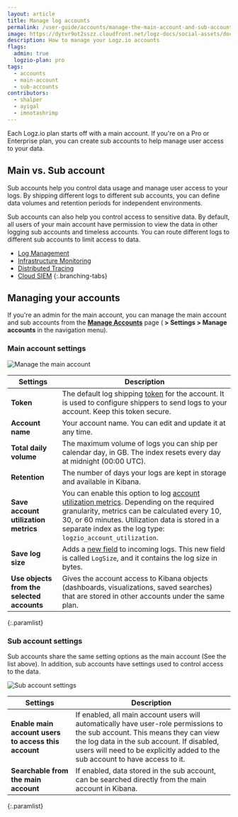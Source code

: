 ```yaml
---
layout: article
title: Manage log accounts
permalink: /user-guide/accounts/manage-the-main-account-and-sub-accounts.html
image: https://dytvr9ot2sszz.cloudfront.net/logz-docs/social-assets/docs-social.jpg
description: How to manage your Logz.io accounts
flags:
  admin: true
  logzio-plan: pro
tags:
  - accounts
  - main-account
  - sub-accounts
contributors:
  - shalper
  - ayigal
  - imnotashrimp
---
```


Each Logz.io plan starts off with a main account.
If you're on a Pro or Enterprise plan,
you can create sub accounts to help manage user access to your data.

## Main vs. Sub account

Sub accounts help you control data usage and manage user access to your logs.
By shipping different logs to different sub accounts,
you can define data volumes and retention periods for independent environments.

Sub accounts can also help you control access to sensitive data.
By default, all users of your main account have permission to view the data in other logging sub accounts and timeless accounts. You can route different logs to different sub accounts to limit access to data.

<!-- tabContainer:start -->
<div class="branching-container">

* [Log Management](#logs)
* [Infrastructure Monitoring](#metrics)
* [Distributed Tracing](#tracing)
* [Cloud SIEM](#siem)
{:.branching-tabs}

<!--tab start bulk-->
<div id="logs">
</div>
<!--tab end bulk -->

<!-- tab:start -->
<div id="metrics">
</div>
<!-- tab:end -->

<!-- tab:start -->
<div id="tracing">
</div>
<!-- tab:end -->

<!-- tab:start -->
<div id="siem">
</div>
<!-- tab:end -->

## Managing your accounts

If you're an admin for the main account,
you can manage the main account and sub accounts
from the [**Manage Accounts**](https://app.logz.io/#/dashboard/settings/manage-accounts) page
(**<i class="li li-gear"></i> > Settings > Manage accounts** in the navigation menu).


### Main account settings

![Manage the main account](https://dytvr9ot2sszz.cloudfront.net/logz-docs/accounts/accounts--manage-main-account2.png)


| Settings | Description |
|---|---|
| **Token** | The default log shipping [token](/user-guide/tokens/) for the account. It is used to configure shippers to send logs to your account. Keep this token secure. |
| **Account name** | Your account name. You can edit and update it at any time. |
| **Total daily volume** | The maximum volume of logs you can ship per calendar day, in GB. The index resets every day at midnight (00:00 UTC). |
| **Retention** | The number of days your logs are kept in storage and available in Kibana. |
| **Save account utilization metrics** | You can enable this option to log [account utilization metrics](/user-guide/accounts/monitor-account-usage.html#what-are-account-utilization-metrics). Depending on the required granularity, metrics can be calculated every 10, 30, or 60 minutes. Utilization data is stored in a separate index as the log type: `logzio_account_utilization`. |
| **Save log size** | Adds a [new field](/user-guide/accounts/monitor-account-usage.html#what-happens-when-i-save-log-size) to incoming logs. This new field is called `LogSize`, and it contains the log size in bytes. |
| **Use objects from the selected accounts** | Gives the account access to Kibana objects (dashboards, visualizations, saved searches) that are stored in other accounts under the same plan. |
{:.paramlist}

### Sub account settings

Sub accounts share the same setting options as the main account (See the list above). In addition, sub accounts have settings used to control access to the data.

![Sub account settings](https://dytvr9ot2sszz.cloudfront.net/logz-docs/accounts/fixed-sub-account-settings.png)

| Settings | Description |
|---|---|
| **Enable main account users to access this account** | If enabled, all main account users will automatically have user-role permissions to the sub account. This means they can view the log data in the sub account. If disabled, users will need to be explicitly added to the sub account to have access to it. |
| **Searchable from the main account** | If enabled, data stored in the sub account, can be searched directly from the main account in Kibana. |
{:.paramlist}
